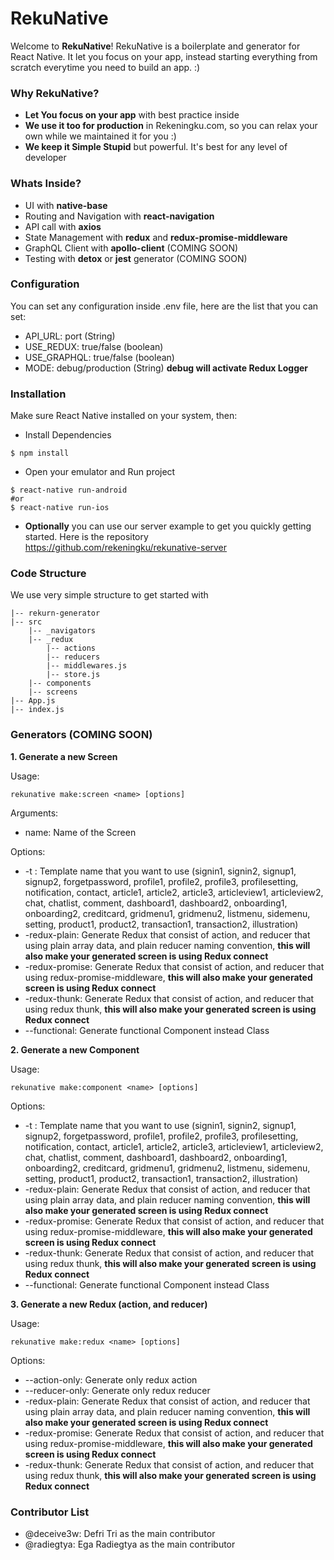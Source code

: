 # RekuNative

Welcome to **RekuNative**! RekuNative is a boilerplate and generator for React Native. It let you focus on your app, instead starting everything from scratch everytime you need to build an app. :)

### Why RekuNative?

- **Let You focus on your app** with best practice inside
- **We use it too for production** in Rekeningku.com, so you can relax your own while we maintained it for you :)
- **We keep it Simple Stupid** but powerful. It's best for any level of developer

### Whats Inside?

- UI with **native-base**
- Routing and Navigation with **react-navigation**
- API call with **axios**
- State Management with **redux** and **redux-promise-middleware**
- GraphQL Client with **apollo-client** (COMING SOON)
- Testing with **detox** or **jest** generator (COMING SOON)

### Configuration

You can set any configuration inside .env file, here are the list that you can set:
- API_URL: port (String)
- USE_REDUX: true/false (boolean)
- USE_GRAPHQL: true/false (boolean)
- MODE: debug/production (String) **debug will activate Redux Logger**

### Installation

Make sure React Native installed on your system, then:

- Install Dependencies

```
$ npm install
```

- Open your emulator and Run project

```
$ react-native run-android 
#or
$ react-native run-ios
```

- **Optionally** you can use our server example to get you quickly getting started. Here is the repository https://github.com/rekeningku/rekunative-server


### Code Structure

We use very simple structure to get started with

```
|-- rekurn-generator
|-- src
    |-- _navigators
    |-- _redux
        |-- actions
        |-- reducers
        |-- middlewares.js
        |-- store.js
    |-- components
    |-- screens
|-- App.js
|-- index.js
```

### Generators (COMING SOON)

**1. Generate a new Screen**

Usage:
```
rekunative make:screen <name> [options]
```

Arguments:

- name: Name of the Screen

Options:

- -t <value>: Template name that you want to use (signin1, signin2, signup1, signup2, forgetpassword, profile1, profile2, profile3, profilesetting, notification, contact, article1, article2, article3, articleview1, articleview2, chat, chatlist, comment, dashboard1, dashboard2, onboarding1, onboarding2, creditcard, gridmenu1, gridmenu2, listmenu, sidemenu, setting, product1, product2, transaction1, transaction2, illustration) 
- -redux-plain: Generate Redux that consist of action, and reducer that using plain array data, and plain reducer naming convention, **this will also make your generated screen is using Redux connect**
- -redux-promise: Generate Redux that consist of action, and reducer that using redux-promise-middleware, **this will also make your generated screen is using Redux connect**
- -redux-thunk: Generate Redux that consist of action, and reducer that using redux thunk, **this will also make your generated screen is using Redux connect**
- --functional: Generate functional Component instead Class

**2. Generate a new Component**

Usage:

```
rekunative make:component <name> [options]
```

Options:

- -t <value>: Template name that you want to use (signin1, signin2, signup1, signup2, forgetpassword, profile1, profile2, profile3, profilesetting, notification, contact, article1, article2, article3, articleview1, articleview2, chat, chatlist, comment, dashboard1, dashboard2, onboarding1, onboarding2, creditcard, gridmenu1, gridmenu2, listmenu, sidemenu, setting, product1, product2, transaction1, transaction2, illustration)
- -redux-plain: Generate Redux that consist of action, and reducer that using plain array data, and plain reducer naming convention, **this will also make your generated screen is using Redux connect**
- -redux-promise: Generate Redux that consist of action, and reducer that using redux-promise-middleware, **this will also make your generated screen is using Redux connect**
- -redux-thunk: Generate Redux that consist of action, and reducer that using redux thunk, **this will also make your generated screen is using Redux connect**
- --functional: Generate functional Component instead Class

**3. Generate a new Redux (action, and reducer)**

Usage:

```
rekunative make:redux <name> [options]
```

Options:

- --action-only: Generate only redux action
- --reducer-only: Generate only redux reducer
- -redux-plain: Generate Redux that consist of action, and reducer that using plain array data, and plain reducer naming convention, **this will also make your generated screen is using Redux connect**
- -redux-promise: Generate Redux that consist of action, and reducer that using redux-promise-middleware, **this will also make your generated screen is using Redux connect**
- -redux-thunk: Generate Redux that consist of action, and reducer that using redux thunk, **this will also make your generated screen is using Redux connect**

### Contributor List

- @deceive3w: Defri Tri as the main contributor
- @radiegtya: Ega Radiegtya as the main contributor